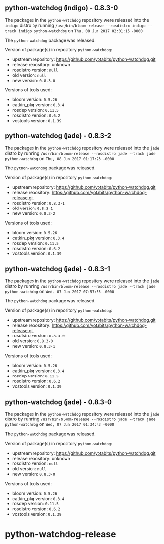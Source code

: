 ## python-watchdog (indigo) - 0.8.3-0

The packages in the `python-watchdog` repository were released into the `indigo` distro by running `/usr/bin/bloom-release --rosdistro indigo --track indigo python-watchdog` on `Thu, 08 Jun 2017 02:01:15 -0000`

The `python-watchdog` package was released.

Version of package(s) in repository `python-watchdog`:

- upstream repository: https://github.com/yotabits/python-watchdog.git
- release repository: unknown
- rosdistro version: `null`
- old version: `null`
- new version: `0.8.3-0`

Versions of tools used:

- bloom version: `0.5.26`
- catkin_pkg version: `0.3.4`
- rosdep version: `0.11.5`
- rosdistro version: `0.6.2`
- vcstools version: `0.1.39`


## python-watchdog (jade) - 0.8.3-2

The packages in the `python-watchdog` repository were released into the `jade` distro by running `/usr/bin/bloom-release --rosdistro jade --track jade python-watchdog` on `Thu, 08 Jun 2017 01:17:23 -0000`

The `python-watchdog` package was released.

Version of package(s) in repository `python-watchdog`:

- upstream repository: https://github.com/yotabits/python-watchdog.git
- release repository: https://github.com/yotabits/python-watchdog-release.git
- rosdistro version: `0.8.3-1`
- old version: `0.8.3-1`
- new version: `0.8.3-2`

Versions of tools used:

- bloom version: `0.5.26`
- catkin_pkg version: `0.3.4`
- rosdep version: `0.11.5`
- rosdistro version: `0.6.2`
- vcstools version: `0.1.39`


## python-watchdog (jade) - 0.8.3-1

The packages in the `python-watchdog` repository were released into the `jade` distro by running `/usr/bin/bloom-release --rosdistro jade --track jade python-watchdog` on `Wed, 07 Jun 2017 07:57:55 -0000`

The `python-watchdog` package was released.

Version of package(s) in repository `python-watchdog`:

- upstream repository: https://github.com/yotabits/python-watchdog.git
- release repository: https://github.com/yotabits/python-watchdog-release.git
- rosdistro version: `0.8.3-0`
- old version: `0.8.3-0`
- new version: `0.8.3-1`

Versions of tools used:

- bloom version: `0.5.26`
- catkin_pkg version: `0.3.4`
- rosdep version: `0.11.5`
- rosdistro version: `0.6.2`
- vcstools version: `0.1.39`


## python-watchdog (jade) - 0.8.3-0

The packages in the `python-watchdog` repository were released into the `jade` distro by running `/usr/bin/bloom-release --rosdistro jade --track jade python-watchdog` on `Wed, 07 Jun 2017 01:34:43 -0000`

The `python-watchdog` package was released.

Version of package(s) in repository `python-watchdog`:

- upstream repository: https://github.com/yotabits/python-watchdog.git
- release repository: unknown
- rosdistro version: `null`
- old version: `null`
- new version: `0.8.3-0`

Versions of tools used:

- bloom version: `0.5.26`
- catkin_pkg version: `0.3.4`
- rosdep version: `0.11.5`
- rosdistro version: `0.6.2`
- vcstools version: `0.1.39`


# python-watchdog-release
